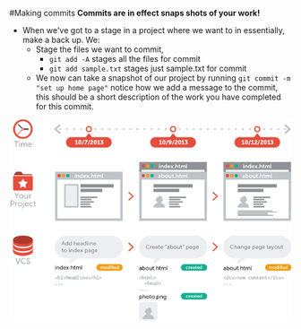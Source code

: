 
#Making commits 
**Commits are in effect snaps shots of your work!**

- When we've got to a stage in a project where we want to in essentially, make a back up. We:
 	- Stage the files we want to commit,  
 		- `git add -A` stages all the files for commit 
 		- `git add sample.txt` stages just sample.txt for commit
 	- We now can take a snapshot of our project by running `git commit -m "set up home page"` notice how we add a message to the commit, this should be a short description of the work you have completed for this commit. 

![](assets/git_work_flow.png) 	


